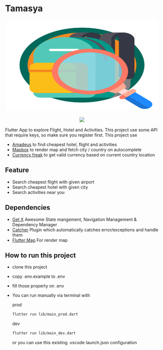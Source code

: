 # Tamasya
<div align="center">
<img src="./main-logo.svg" width="500" height="300"/>
</div>

<div style="margin-top: 18px" align="center">
      <a href="https://www.youtube.com/watch?v=JkSAdCM7dS0">
         <img src="https://img.youtube.com/vi/JkSAdCM7dS0/0.jpg" width="480">
      </a>
</div>

Flutter App to explore Flight, Hotel and Activities. This project use some API that require keys, so make sure you register first.
This project use
* [Amadeus](https://developers.amadeus.com/) to find cheapest hotel, flight and activities
* [Mapbox](https://docs.mapbox.com/) to render map and fetch city / country on autocomplete
* [Currency freak](https://currencyfreaks.com/) to get valid currency based on current country location

## Feature
* Search cheapest flight with given airport
* Search cheapest hotel with given city
* Search activities near you

## Dependencies
* [Get X](https://github.com/jonataslaw/getx) Awesome State mangement, Navigation Management & Dependency Manager
* [Catcher](https://github.com/jhomlala/catcher) Plugin which automatically catches error/exceptions and handle them
* [Flutter Map](https://github.com/johnpryan/flutter_map) For render map

## How to run this project
* clone this project
* copy .env.example to .env
* fill those property on .env
* You can run manually via terminal with
    
    prod
    ```bash 
    flutter run lib/main_prod.dart 
    ```

    dev
    ```bash 
    flutter run lib/main_dev.dart 
    ```

    or you can use this existing .vscode launch.json configuration